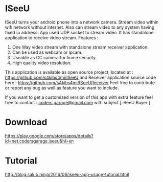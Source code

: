 # ISeeU
ISeeU turns your android phone into a network camera. Stream video within wifi network without internet. Also can stream video to any system having fixed ip address. App used UDP socket to stream video. It has standalone application to receive video stream.
Features :
1. One Way video stream with standalone stream receiver application.
2. Can be used as webcam or ipcam.
3. Useable as CC camera for home security.
4. High quality video resolution.

This application is available as open source project, located at : https://github.com/s4kibs4mi/ISeeU
and Receiver application source code here : https://github.com/s4kibs4mi/ISeeUReceiver
Feel free to contribute or report any bug as well as feature you want to include.

If you want to get a customized version of this app with extra feature feel free to contact : coders.garage@gmail.com with subject [ iSeeU Buyer ]

# Download
https://play.google.com/store/apps/details?id=net.codersgarage.iseeu&hl=en

# Tutorial
http://blog.sakib.ninja/2016/06/iseeu-app-usage-tutorial.html
